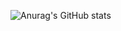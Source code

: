 ![Anurag's GitHub stats](https://github-readme-stats.vercel.app/api?username=umardeveloper&show_icons=true&theme=react)


